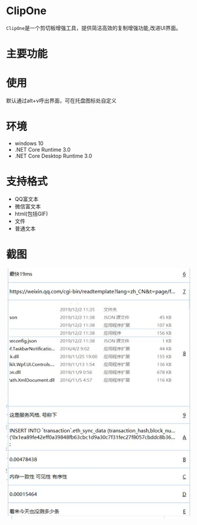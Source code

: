 # ClipOne
`ClipOne`是一个剪切板增强工具，提供简洁高效的复制增强功能,改进UI界面。
# 主要功能

# 使用
默认通过alt+v呼出界面，可在托盘图标处自定义

# 环境
- windows 10
- .NET Core Runtime 3.0
- .NET Core Desktop Runtime 3.0

# 支持格式
- QQ富文本
- 微信富文本
- html(包括GIF)
- 文件
- 普通文本

# 截图
![截图](https://raw.githubusercontent.com/silentmoooon/ClipOne/master/image.jpg)

